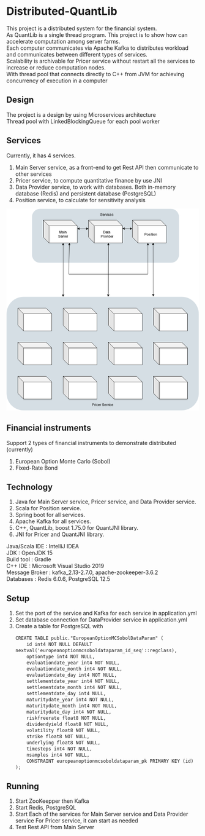 # Distributed-QuantLib
This project is a distributed system for the financial system.  
As QuantLib is a single thread program. This project is to show how can accelerate computation among server farms.  
Each computer communicates via Apache Kafka to distributes workload and communicates between different types of services.  
Scalability is archivable for Pricer service without restart all the services to increase or reduce computation nodes.    
With thread pool that connects directly to C++ from JVM for achieving concurrency of execution in a computer  

## Design
The project is a design by using  Microservices architecture  
Thread pool with LinkedBlockingQueue for each pool worker  

## Services
Currently, it has 4 services.
1.	Main Server service, as a front-end to get Rest API then communicate to other services
2.	Pricer service, to compute quantitative finance by use JNI
3.	Data Provider service, to work with databases. Both in-memory database (Redis) and persistent database (PostgreSQL)
4.	Position service, to calculate for sensitivity analysis

![Image of System](https://raw.githubusercontent.com/na-ho/Distributed-QuantLib/main/Doc/SystemView.png)

## Financial instruments
Support 2 types of financial instruments to demonstrate distributed (currently)
1.	European Option Monte Carlo (Sobol) 
2.	Fixed-Rate Bond

## Technology
1.	Java for Main Server service, Pricer service, and Data Provider service.
2.	Scala for Position service.
3.	Spring boot for all services.
4.	Apache Kafka for all services.
5.	C++, QuantLib, boost 1.75.0 for QuantJNI library.
6.	JNI for Pricer and QuantJNI library.

Java/Scala IDE : IntelliJ IDEA  
JDK : OpenJDK 15  
Build tool : Gradle  
C++ IDE : Microsoft Visual Studio 2019  
Message Broker : kafka_2.13-2.7.0, apache-zookeeper-3.6.2  
Databases : Redis 6.0.6, PostgreSQL 12.5  

## Setup
1.	Set the port of the service and Kafka for each service in application.yml
2.	Set database connection for DataProvider service in application.yml
3.	Create a table for PostgreSQL with
	```
	CREATE TABLE public."EuropeanOptionMCSobolDataParam" (
		id int4 NOT NULL DEFAULT nextval('europeanoptionmcsoboldataparam_id_seq'::regclass),
		optiontype int4 NOT NULL,
		evaluationdate_year int4 NOT NULL,
		evaluationdate_month int4 NOT NULL,
		evaluationdate_day int4 NOT NULL,
		settlementdate_year int4 NOT NULL,
		settlementdate_month int4 NOT NULL,
		settlementdate_day int4 NULL,
		maturitydate_year int4 NOT NULL,
		maturitydate_month int4 NOT NULL,
		maturitydate_day int4 NOT NULL,
		riskfreerate float8 NOT NULL,
		dividendyield float8 NOT NULL,
		volatility float8 NOT NULL,
		strike float8 NOT NULL,
		underlying float8 NOT NULL,
		timesteps int4 NOT NULL,
		nsamples int4 NOT NULL,
		CONSTRAINT europeanoptionmcsoboldataparam_pk PRIMARY KEY (id)
	);
	```
	
## Running
1.	Start ZooKeepper then Kafka
2.	Start Redis, PostgreSQL
3.	Start Each of the services for Main Server service and Data Provider service
	For Pricer service, it can start as needed
4.	Test Rest API from Main Server
